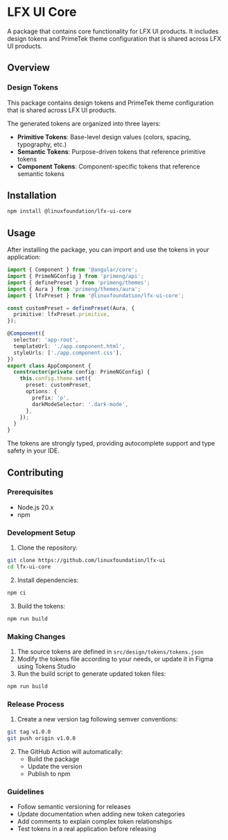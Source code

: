 # LFX UI Core

A package that contains core functionality for LFX UI products. It includes design tokens and PrimeTek theme configuration that is shared across LFX UI products.

## Overview

### Design Tokens
This package contains design tokens and PrimeTek theme configuration that is shared across LFX UI products.

The generated tokens are organized into three layers:
- **Primitive Tokens**: Base-level design values (colors, spacing, typography, etc.)
- **Semantic Tokens**: Purpose-driven tokens that reference primitive tokens
- **Component Tokens**: Component-specific tokens that reference semantic tokens

## Installation

```bash
npm install @linuxfoundation/lfx-ui-core
```

## Usage

After installing the package, you can import and use the tokens in your application:

```typescript
import { Component } from '@angular/core';
import { PrimeNGConfig } from 'primeng/api';
import { definePreset } from 'primeng/themes';
import { Aura } from 'primeng/themes/aura';
import { lfxPreset } from '@linuxfoundation/lfx-ui-core';

const customPreset = definePreset(Aura, {
  primitive: lfxPreset.primitive,
});

@Component({
  selector: 'app-root',
  templateUrl: './app.component.html',
  styleUrls: ['./app.component.css'],
})
export class AppComponent {
  constructor(private config: PrimeNGConfig) {
    this.config.theme.set({
      preset: customPreset,
      options: {
        prefix: 'p',
        darkModeSelector: '.dark-mode',
      },
    });
  }
}
```

The tokens are strongly typed, providing autocomplete support and type safety in your IDE.

## Contributing

### Prerequisites

- Node.js 20.x
- npm

### Development Setup

1. Clone the repository:
```bash
git clone https://github.com/linuxfoundation/lfx-ui
cd lfx-ui-core
```

2. Install dependencies:
```bash
npm ci
```

3. Build the tokens:
```bash
npm run build
```

### Making Changes

1. The source tokens are defined in `src/design/tokens/tokens.json`
2. Modify the tokens file according to your needs, or update it in Figma using Tokens Studio
3. Run the build script to generate updated token files:
```bash
npm run build
```

### Release Process

1. Create a new version tag following semver conventions:
```bash
git tag v1.0.0
git push origin v1.0.0
```

2. The GitHub Action will automatically:
   - Build the package
   - Update the version
   - Publish to npm

### Guidelines

- Follow semantic versioning for releases
- Update documentation when adding new token categories
- Add comments to explain complex token relationships
- Test tokens in a real application before releasing

